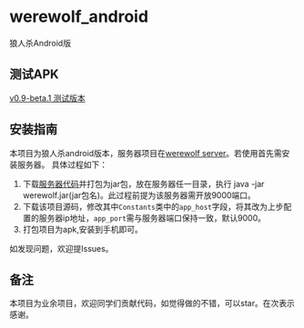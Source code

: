 # werewolf_android
狼人杀Android版


## 测试APK

[v0.9-beta.1 测试版本](https://github.com/werewolfKill/werewolf_android/tree/master/app/werewolf-0.9.apk)


## 安装指南

本项目为狼人杀android版本，服务器项目在[werewolf server](https://github.com/werewolfKill/werewolf_server)。若使用首先需安装服务器。
具体过程如下：

1. 下载[服务器代码](https://github.com/werewolfKill/werewolf_server)并打包为jar包，放在服务器任一目录，执行 java -jar werewolf.jar(jar包名)。此过程前提为该服务器需开放9000端口。
2. 下载该项目源码，修改其中`Constants`类中的`app_host`字段，将其改为上步配置的服务器ip地址，`app_port`需与服务器端口保持一致，默认9000。
3. 打包项目为apk,安装到手机即可。


如发现问题，欢迎提Issues。



## 备注

本项目为业余项目，欢迎同学们贡献代码，如觉得做的不错，可以star。在次表示感谢。